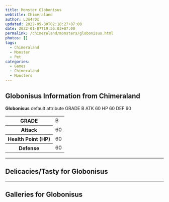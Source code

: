 ```yaml
---
title: Monster Globonisus
webtitle: Chimeraland
author: L3n4r0x
updated: 2022-09-30T02:18:27+07:00
date: 2022-01-07T19:56:03+07:00
permalink: /chimeraland/monsters/globonisus.html
photos: []
tags:
  - Chimeraland
  - Monster
  - Pet
categories:
  - Games
  - Chimeraland
  - Monsters
---
```


<section id="bootstrap-wrapper"><link rel="stylesheet" href="https://rawcdn.githack.com/dimaslanjaka/Web-Manajemen/0c3b5aa1813bd4abcd2c11bf3e37928b15c28664/css/bootstrap-5-3-0-alpha3-wrapper.css"/><h2>Globonisus Information from Chimeraland</h2><p><b>Globonisus</b> default attribute GRADE B ATK 60 HP 60 DEF 60<table><tr><th>GRADE</th><td>B</td></tr><tr><th>Attack</th><td>60</td></tr><tr><th>Health Point (HP)</th><td>60</td></tr><tr><th>Defense</th><td>60</td></tr></table></p><hr/><h2>Delicacies/Tasty for Globonisus</h2><hr/><div id="gallery"><h2>Galleries for Globonisus</h2><div class="row"></div></div></section>